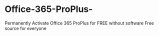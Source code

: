 # Office-365-ProPlus-
Permanently Activate Office 365 ProPlus for FREE without software
Free source for everyone
